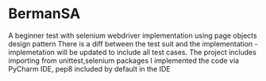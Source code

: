 # BermanSA
A beginner test with selenium webdriver implementation using page objects design pattern
There is a diff between the test suit and the implementation - implemetation will be updated to 
include all test cases.
The project includes importing from unittest,selenium packages 
I implemented the code via PyCharm IDE, pep8 included by default in the IDE
